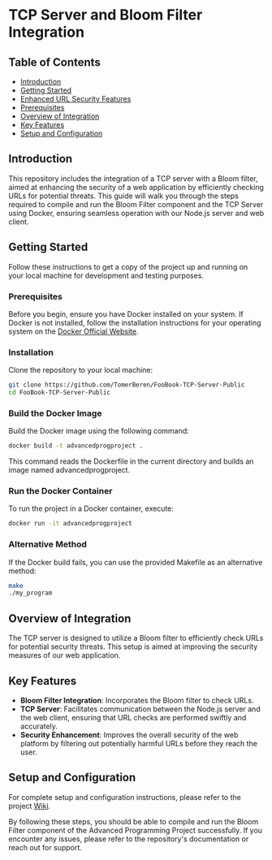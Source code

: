 # TCP Server and Bloom Filter Integration

## Table of Contents
- [Introduction](#introduction)
- [Getting Started](#getting-started)
- [Enhanced URL Security Features](#enhanced-url-security-features)
- [Prerequisites](#prerequisites)
- [Overview of Integration](#overview-of-integration)
- [Key Features](#key-features)
- [Setup and Configuration](#setup-and-configuration)

## Introduction
This repository includes the integration of a TCP server with a Bloom filter, aimed at enhancing the security of a web application by efficiently checking URLs for potential threats. This guide will walk you through the steps required to compile and run the Bloom Filter component and the TCP Server using Docker, ensuring seamless operation with our Node.js server and web client.

## Getting Started
Follow these instructions to get a copy of the project up and running on your local machine for development and testing purposes.

### Prerequisites

Before you begin, ensure you have Docker installed on your system. If Docker is not installed, follow the installation instructions for your operating system on the [Docker Official Website](https://docs.docker.com/get-docker/).

### Installation

Clone the repository to your local machine:

```bash
git clone https://github.com/TomerBeren/FooBook-TCP-Server-Public
cd FooBook-TCP-Server-Public
```
### Build the Docker Image

Build the Docker image using the following command:

```bash
docker build -t advancedprogproject .
```
This command reads the Dockerfile in the current directory and builds an image named advancedprogproject.

### Run the Docker Container

To run the project in a Docker container, execute:

```bash
docker run -it advancedprogproject
```
### Alternative Method
If the Docker build fails, you can use the provided Makefile as an alternative method:

```bash
make
./my_program
```

## Overview of Integration
The TCP server is designed to utilize a Bloom filter to efficiently check URLs for potential security threats. This setup is aimed at improving the security measures of our web application.

## Key Features
- **Bloom Filter Integration**: Incorporates the Bloom filter to check URLs.
- **TCP Server**:  Facilitates communication between the Node.js server and the web client, ensuring that URL checks are performed swiftly and accurately.
- **Security Enhancement**:  Improves the overall security of the web platform by filtering out potentially harmful URLs before they reach the user.

## Setup and Configuration
For complete setup and configuration instructions, please refer to the project [Wiki](https://github.com/TomerBeren/FooBook-Server-Public/tree/tcp-server-main/wiki).

By following these steps, you should be able to compile and run the Bloom Filter component of the Advanced Programming Project successfully. If you encounter any issues, please refer to the repository's documentation or reach out for support.

